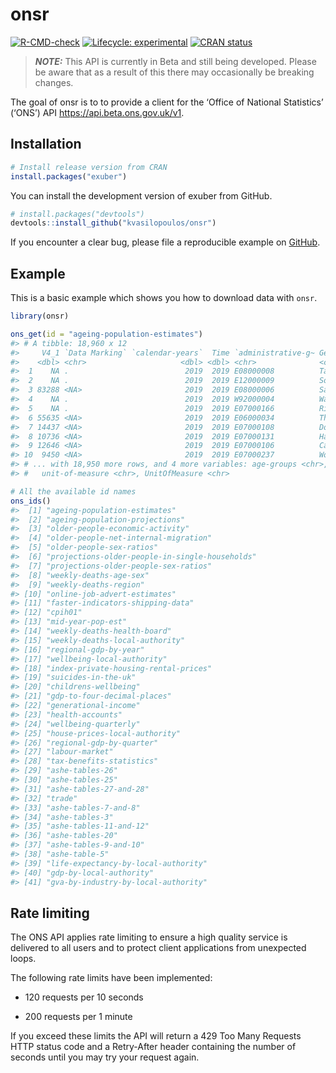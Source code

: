 
<!-- README.md is generated from README.Rmd. Please edit that file -->

# onsr

<!-- badges: start -->

[![R-CMD-check](https://github.com/kvasilopoulos/onsr/workflows/R-CMD-check/badge.svg)](https://github.com/kvasilopoulos/onsr/actions)
[![Lifecycle:
experimental](https://img.shields.io/badge/lifecycle-experimental-orange.svg)](https://lifecycle.r-lib.org/articles/stages.html#experimental)
[![CRAN
status](https://www.r-pkg.org/badges/version/onsr)](https://CRAN.R-project.org/package=onsr)
<!-- badges: end -->

> ***NOTE:*** This API is currently in Beta and still being developed.
> Please be aware that as a result of this there may occasionally be
> breaking changes.

The goal of onsr is to to provide a client for the ‘Office of National
Statistics’ (‘ONS’) API <https://api.beta.ons.gov.uk/v1>.

## Installation

``` r
# Install release version from CRAN
install.packages("exuber")
```

You can install the development version of exuber from GitHub.

``` r
# install.packages("devtools")
devtools::install_github("kvasilopoulos/onsr")
```

If you encounter a clear bug, please file a reproducible example on
[GitHub](https://github.com/kvasilopoulos/onsr/issues).

## Example

This is a basic example which shows you how to download data with
`onsr`.

``` r
library(onsr)

ons_get(id = "ageing-population-estimates")
#> # A tibble: 18,960 x 12
#>     V4_1 `Data Marking` `calendar-years`  Time `administrative-g~ Geography  sex   Sex  
#>    <dbl> <chr>                     <dbl> <dbl> <chr>              <chr>      <chr> <chr>
#>  1    NA .                          2019  2019 E08000008          Tameside   fema~ Fema~
#>  2    NA .                          2019  2019 E12000009          South West fema~ Fema~
#>  3 83288 <NA>                       2019  2019 E08000006          Salford    fema~ Fema~
#>  4    NA .                          2019  2019 W92000004          Wales      male  Male 
#>  5    NA .                          2019  2019 E07000166          Richmonds~ all   All  
#>  6 55635 <NA>                       2019  2019 E06000034          Thurrock   fema~ Fema~
#>  7 14437 <NA>                       2019  2019 E07000108          Dover      fema~ Fema~
#>  8 10736 <NA>                       2019  2019 E07000131          Harborough fema~ Fema~
#>  9 12646 <NA>                       2019  2019 E07000106          Canterbury fema~ Fema~
#> 10  9450 <NA>                       2019  2019 E07000237          Worcester  fema~ Fema~
#> # ... with 18,950 more rows, and 4 more variables: age-groups <chr>, AgeGroups <chr>,
#> #   unit-of-measure <chr>, UnitOfMeasure <chr>

# All the available id names
ons_ids()
#>  [1] "ageing-population-estimates"                  
#>  [2] "ageing-population-projections"                
#>  [3] "older-people-economic-activity"               
#>  [4] "older-people-net-internal-migration"          
#>  [5] "older-people-sex-ratios"                      
#>  [6] "projections-older-people-in-single-households"
#>  [7] "projections-older-people-sex-ratios"          
#>  [8] "weekly-deaths-age-sex"                        
#>  [9] "weekly-deaths-region"                         
#> [10] "online-job-advert-estimates"                  
#> [11] "faster-indicators-shipping-data"              
#> [12] "cpih01"                                       
#> [13] "mid-year-pop-est"                             
#> [14] "weekly-deaths-health-board"                   
#> [15] "weekly-deaths-local-authority"                
#> [16] "regional-gdp-by-year"                         
#> [17] "wellbeing-local-authority"                    
#> [18] "index-private-housing-rental-prices"          
#> [19] "suicides-in-the-uk"                           
#> [20] "childrens-wellbeing"                          
#> [21] "gdp-to-four-decimal-places"                   
#> [22] "generational-income"                          
#> [23] "health-accounts"                              
#> [24] "wellbeing-quarterly"                          
#> [25] "house-prices-local-authority"                 
#> [26] "regional-gdp-by-quarter"                      
#> [27] "labour-market"                                
#> [28] "tax-benefits-statistics"                      
#> [29] "ashe-tables-26"                               
#> [30] "ashe-tables-25"                               
#> [31] "ashe-tables-27-and-28"                        
#> [32] "trade"                                        
#> [33] "ashe-tables-7-and-8"                          
#> [34] "ashe-tables-3"                                
#> [35] "ashe-tables-11-and-12"                        
#> [36] "ashe-tables-20"                               
#> [37] "ashe-tables-9-and-10"                         
#> [38] "ashe-table-5"                                 
#> [39] "life-expectancy-by-local-authority"           
#> [40] "gdp-by-local-authority"                       
#> [41] "gva-by-industry-by-local-authority"
```

## Rate limiting

The ONS API applies rate limiting to ensure a high quality service is
delivered to all users and to protect client applications from
unexpected loops.

The following rate limits have been implemented:

-   120 requests per 10 seconds

-   200 requests per 1 minute

If you exceed these limits the API will return a 429 Too Many Requests
HTTP status code and a Retry-After header containing the number of
seconds until you may try your request again.

